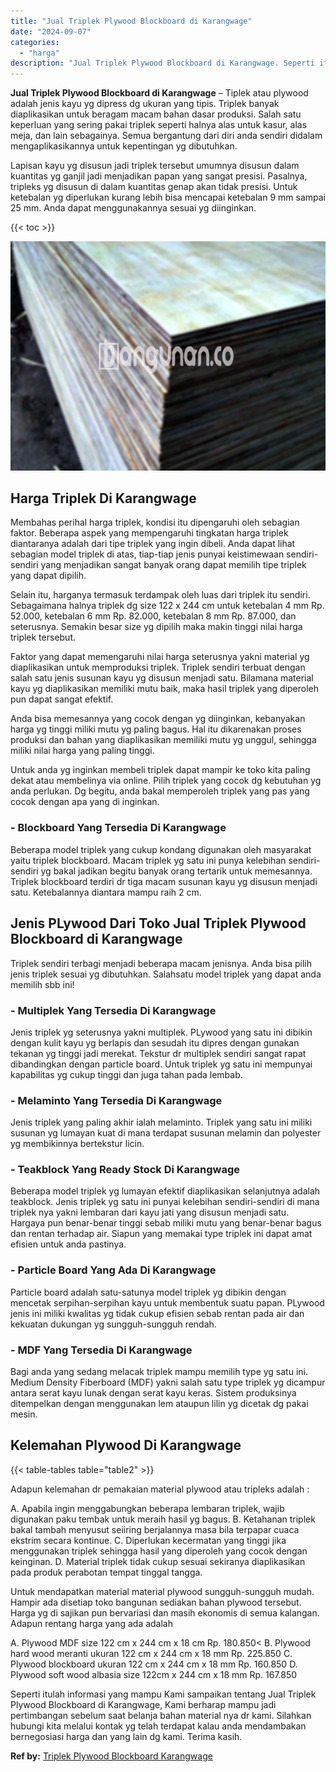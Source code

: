 ```yaml
---
title: "Jual Triplek Plywood Blockboard di Karangwage"
date: "2024-09-07"
categories: 
  - "harga"
description: "Jual Triplek Plywood Blockboard di Karangwage. Seperti itulah informasi yang mampu Kami sampaikan tentang Jual Triplek Plywood Blockboard di Karangwage, Kami..."
---
```


**Jual Triplek Plywood Blockboard di Karangwage** – Tiplek atau plywood adalah jenis kayu yg dipress dg ukuran yang tipis. Triplek banyak diaplikasikan untuk beragam macam bahan dasar produksi. Salah satu keperluan yang sering pakai triplek seperti halnya alas untuk kasur, alas meja, dan lain sebagainya. Semua bergantung dari diri anda sendiri didalam mengaplikasikannya untuk kepentingan yg dibutuhkan.

Lapisan kayu yg disusun jadi triplek tersebut umumnya disusun dalam kuantitas yg ganjil jadi menjadikan papan yang sangat presisi. Pasalnya, tripleks yg disusun di dalam kuantitas genap akan tidak presisi. Untuk ketebalan yg diperlukan kurang lebih bisa mencapai ketebalan 9 mm sampai 25 mm. Anda dapat menggunakannya sesuai yg diinginkan.

{{< toc >}}

![Jual Triplek Plywood Blockboard di Karangwage](/images/jual-triplek-murah-40.png)

## Harga Triplek Di Karangwage

Membahas perihal harga triplek, kondisi itu dipengaruhi oleh sebagian faktor. Beberapa aspek yang mempengaruhi tingkatan harga triplek diantaranya adalah dari tipe triplek yang ingin dibeli. Anda dapat lihat sebagian model triplek di atas, tiap-tiap jenis punyai keistimewaan sendiri-sendiri yang menjadikan sangat banyak orang dapat memilih tipe triplek yang dapat dipilih.

Selain itu, harganya termasuk terdampak oleh luas dari triplek itu sendiri. Sebagaimana halnya triplek dg size 122 x 244 cm untuk ketebalan 4 mm Rp. 52.000, ketebalan 6 mm Rp. 82.000, ketebalan 8 mm Rp. 87.000, dan seterusnya. Semakin besar size yg dipilih maka makin tinggi nilai harga triplek tersebut.

Faktor yang dapat memengaruhi nilai harga seterusnya yakni material yg diaplikasikan untuk memproduksi triplek. Triplek sendiri terbuat dengan salah satu jenis susunan kayu yg disusun menjadi satu. Bilamana material kayu yg diaplikasikan memiliki mutu baik, maka hasil triplek yang diperoleh pun dapat sangat efektif.

Anda bisa memesannya yang cocok dengan yg diinginkan, kebanyakan harga yg tinggi miliki mutu yg paling bagus. Hal itu dikarenakan proses produksi dan bahan yang diaplikasikan memiliki mutu yg unggul, sehingga miliki nilai harga yang paling tinggi.

Untuk anda yg inginkan membeli triplek dapat mampir ke toko kita paling dekat atau membelinya via online. Pilih triplek yang cocok dg kebutuhan yg anda perlukan. Dg begitu, anda bakal memperoleh triplek yang pas yang cocok dengan apa yang di inginkan.

### \- Blockboard Yang Tersedia Di Karangwage

Beberapa model triplek yang cukup kondang digunakan oleh masyarakat yaitu triplek blockboard. Macam triplek yg satu ini punya kelebihan sendiri-sendiri yg bakal jadikan begitu banyak orang tertarik untuk memesannya. Triplek blockboard terdiri dr tiga macam susunan kayu yg disusun menjadi satu. Ketebalannya diantara mampu raih 2 cm.

## Jenis PLywood Dari Toko Jual Triplek Plywood Blockboard di Karangwage

Triplek sendiri terbagi menjadi beberapa macam jenisnya. Anda bisa pilih jenis triplek sesuai yg dibutuhkan. Salahsatu model triplek yang dapat anda memilih sbb ini!

### \- Multiplek Yang Tersedia Di Karangwage

Jenis triplek yg seterusnya yakni multiplek. PLywood yang satu ini dibikin dengan kulit kayu yg berlapis dan sesudah itu dipres dengan gunakan tekanan yg tinggi jadi merekat. Tekstur dr multiplek sendiri sangat rapat dibandingkan dengan particle board. Untuk triplek yg satu ini mempunyai kapabilitas yg cukup tinggi dan juga tahan pada lembab.

### \- Melaminto Yang Tersedia Di Karangwage

Jenis triplek yang paling akhir ialah melaminto. Triplek yang satu ini miliki susunan yg lumayan kuat di mana terdapat susunan melamin dan polyester yg membikinnya bertekstur licin.

### \- Teakblock Yang Ready Stock Di Karangwage

Beberapa model triplek yg lumayan efektif diaplikasikan selanjutnya adalah teakblock. Jenis triplek yg satu ini punyai kelebihan sendiri-sendiri di mana triplek nya yakni lembaran dari kayu jati yang disusun menjadi satu. Hargaya pun benar-benar tinggi sebab miliki mutu yang benar-benar bagus dan rentan terhadap air. Siapun yang memakai type triplek ini dapat amat efisien untuk anda pastinya.

### \- Particle Board Yang Ada Di Karangwage

Particle board adalah satu-satunya model triplek yg dibikin dengan mencetak serpihan-serpihan kayu untuk membentuk suatu papan. PLywood jenis ini miliki kwalitas yg tidak cukup efisien sebab rentan pada air dan kekuatan dukungan yg sungguh-sungguh rendah.

### \- MDF Yang Tersedia Di Karangwage

Bagi anda yang sedang melacak triplek mampu memilih type yg satu ini. Medium Density Fiberboard (MDF) yakni salah satu type triplek yg dicampur antara serat kayu lunak dengan serat kayu keras. Sistem produksinya ditempelkan dengan menggunakan lem ataupun lilin yg dicetak dg pakai mesin.

## Kelemahan Plywood Di Karangwage

{{< table-tables table="table2" >}}

Adapun kelemahan dr pemakaian material plywood atau tripleks adalah :

A. Apabila ingin menggabungkan beberapa lembaran triplek, wajib digunakan paku tembak untuk meraih hasil yg bagus. B. Ketahanan triplek bakal tambah menyusut seiiring berjalannya masa bila terpapar cuaca ekstrim secara kontinue. C. Diperlukan kecermatan yang tinggi jika menggunakan triplek sehingga hasil yang diperoleh yang cocok dengan keinginan. D. Material triplek tidak cukup sesuai sekiranya diaplikasikan pada produk perabotan tempat tinggal tangga.

Untuk mendapatkan material material plywood sungguh-sungguh mudah. Hampir ada disetiap toko bangunan sediakan bahan plywood tersebut. Harga yg di sajikan pun bervariasi dan masih ekonomis di semua kalangan. Adapun rentang harga yang ada adalah

A. Plywood MDF size 122 cm x 244 cm x 18 cm Rp. 180.850< B. Plywood hard wood meranti ukuran 122 cm x 244 cm x 18 mm Rp. 225.850 C. Plywood blockboard ukuran 122 cm x 244 cm x 18 mm Rp. 160.850 D. Plywood soft wood albasia size 122cm x 244 cm x 18 mm Rp. 167.850

Seperti itulah informasi yang mampu Kami sampaikan tentang Jual Triplek Plywood Blockboard di Karangwage, Kami berharap mampu jadi pertimbangan sebelum saat belanja bahan material nya dr kami. Silahkan hubungi kita melalui kontak yg telah terdapat kalau anda mendambakan bernegosiasi harga dan yang lain dg kami. Terima kasih.

**Ref by:** [Triplek Plywood Blockboard Karangwage](https://id.wikipedia.org/wiki/Triplek)
